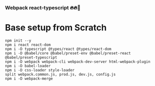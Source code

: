 ### Webpack react-typescript 🔥🔥🚀

# Base setup from Scratch

```
npm init --y
npm i react react-dom
npm i -D typescript @types/react @types/react-dom
npm i -D @babel/core @babel/preset-env @babel/preset-react @babel/preset-typescript
npm i -D webpack webpack-cli webpack-dev-server html-webpack-plugin
npm i -D babel-loader
npm i -D css-loader style-loader
split webpack.common.js, prod.js, dev.js, config.js
npm i -D webpack-merge
```
